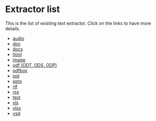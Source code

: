Extractor list
=============

This is the list of existing text extractor. Click on the links to have more details.

  * [audio](extractor/audio.md)
  * [doc](extractor/doc.md)
  * [docx](extractor/docx.md)
  * [html](extractorhtml.md)
  * [image](extractor/image)
  * [odf (ODT, ODS, ODP)](odf)
  * [pdfbox](extractor/pdfbox)
  * [ppt](extractor/ppt)
  * [pptx](extractor/pptx)
  * [rtf](extractor/rtf)
  * [rss](extractor/rss)
  * [text](extractor/text)
  * [xls](extractor/xls)
  * [xlsx](extractor/xlsx)
  * [vsd](extractor/vsd)